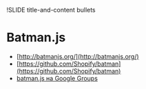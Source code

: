 !SLIDE title-and-content bullets

# Batman.js

* [http://batmanjs.org/](http://batmanjs.org/)
* [https://github.com/Shopify/batman](https://github.com/Shopify/batman)
* [batman.js на Google Groups](https://groups.google.com/forum/#!forum/batmanjs)

<script type="text/javascript">

			jQuery(function($){

				$.supersized({
					slides  :  	[ {image : 'image/images/batman_runs.gif', title : 'Image Credit: Maria Kazvan'} ],
				});
		    });

</script>
